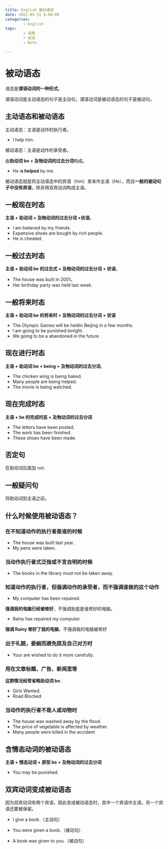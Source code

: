 ```yaml
---
title: English 被动语态
date: 2022-05-31 6:00:00
categories:
        - English
tags:
        - 词类
        - 动词
        - Note

---
```


# 被动语态

语态是**谓语动词的一种形式**。

谓语动词是主动语态的句子是主动句，谓语动词是被动语态的句子是被动句。

## 主动语态和被动语态

主动语态：主语是动作的执行者。

- I help him.

被动语态：主语是动作的承受者。

由**助动词 be + 及物动词的过去分词**构成。

- He i**s helped** by me.

被动语态就是将主动语态中的宾语（him）拿来作主语（He），而且**一般的被动句子中没有宾语**，除非用双宾动词构成主语。

## 一般现在时态

**主语 + 助动词 + 及物动词的过去分词 +状语**。

- I am believed by my friends.
- Expensive shoes are bought by rich people.
- He is cheated.

## 一般过去时态

**主语 + 助动词 be 的过去式 + 及物动词的过去分词 + 状语**。

- The house was built in 2001。
- Her birthday party was held last week.

## 一般将来时态

**主语 + 助动词 be 的将来时 + 及物动词的过去分词 + 状语**

- The Olympic Games will be heldin Beijing in a few months.
- l am going to be punished tonight.
- We going to be a abandoned in the future.

## 现在进行时态

**主语 + 助动词 be + being + 及物动词的过去分词**。

- The chicken wing is being baked.
- Many people are being helped.
- The movie is being watched.

## 现在完成时态

**主语 + be 的完成时态 + 及物动词的过去分词**

- The letters have been posted.
- The work has been finished.
- These shoes have been made.

## 否定句

在助动词后面加 not.

## 一般疑问句

将助动词到主语之前。

## 什么时候使用被动语态？

### 在不知道动作的执行者是谁的时候

- The house was built last year.
- My pens were taken.

### 当动作执行者式泛指或不言自明的时候

- The books in the library must not be taken away.

### 知道动作的执行者，但强调动作的承受者，而不强调谁做的这个动作

- My computer has been repaired.

**强调我的电脑已经被修好**，不强调到底是谁修好的电脑。

- Rainy has repaired my computer.

**强调 Rainy 修好了我的电脑**，不强调我的电脑被修好

### 出于礼貌，委婉而避免提及自己对方时

- Your are wished to do it more carefully.

### 用在文章标题、广告、新闻里等

**这群情况经常省略助动词 be.**

- Girls Wanted.
- Road Blocked

### 当动作的执行者不是人或动物时

- The house was washed away by the flood.
- The price of vegetable is affected by weather.
- Many people were killed in the accident

## 含情态动词的被动语态

**主语 + 情态动词 + 原型 be + 及物动词的过去分词**

- You may be punished.

## 双宾动词变成被动语态

因为双宾动词有两个宾语，因此变成被动语态时，其中一个宾语作主语。另一个宾语还要被保留。

- I give a book.（主动句）

- You were given a book.（被动句）
- A book was given to you.（被动句）

